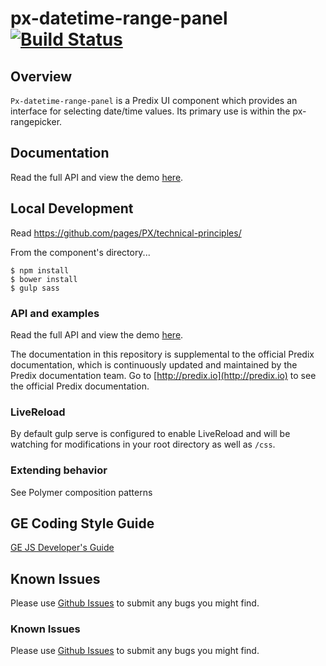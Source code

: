 # px-datetime-range-panel [![Build Status](https://travis-ci.org/PredixDev/px-datetime-range-panel.svg?branch=master)](https://travis-ci.org/PredixDev/px-datetime-range-panel)

## Overview

`Px-datetime-range-panel` is a Predix UI component which provides an interface for selecting date/time values. Its primary use is within the px-rangepicker.


## Documentation

Read the full API and view the demo [here](https://predixdev.github.io/px-datetime-range-panel).


## Local Development

Read https://github.com/pages/PX/technical-principles/

From the component's directory...

```
$ npm install
$ bower install
$ gulp sass
```

### API and examples

Read the full API and view the demo [here](https://predixdev.github.io/px-datetime-range-panel).

The documentation in this repository is supplemental to the official Predix documentation, which is continuously updated and maintained by the Predix documentation team. Go to [http://predix.io](http://predix.io)  to see the official Predix documentation.

### LiveReload

By default gulp serve is configured to enable LiveReload and will be watching for modifications in your root directory as well as `/css`.

### Extending behavior

See Polymer composition patterns

GE Coding Style Guide
---------------------

[GE JS Developer's Guide](https://github.com/GeneralElectric/javascript)

## Known Issues

Please use [Github Issues](https://github.com/PredixDev/px-datetime-range-panel/issues) to submit any bugs you might find.

### Known Issues


Please use [Github Issues](https://github.com/PredixDev/px-datetime-range-panel/issues) to submit any bugs you might find.
